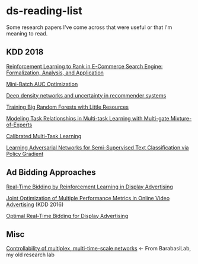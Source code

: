 # ds-reading-list
Some research papers I've come across that were useful or that I'm meaning to read.

## KDD 2018

[Reinforcement Learning to Rank in E-Commerce Search Engine: Formalization, Analysis, and Application](http://www.kdd.org/kdd2018/accepted-papers/view/reinforcement-learning-to-rank-in-e-commerce-search-engine-formalization-an)

[Mini-Batch AUC Optimization](https://docs.wixstatic.com/ugd/b6ac34_9f4bd4989c1f441aa8cced3264285da5.pdf)

[Deep density networks and uncertainty in recommender systems](https://docs.wixstatic.com/ugd/b6ac34_7010907bceb44809bc5349c24555f9c5.pdf)

[Training Big Random Forests with Little Resources](https://arxiv.org/pdf/1802.06394.pdf)

[Modeling Task Relationships in Multi-task Learning with Multi-gate Mixture-of-Experts](https://dl.acm.org/citation.cfm?id=3219819.3220007)

[Calibrated Multi-Task Learning](http://www.kdd.org/kdd2018/accepted-papers/view/calibrated-multi-task-learning)

[Learning Adversarial Networks for Semi-Supervised Text Classification via Policy Gradient](http://www.kdd.org/kdd2018/accepted-papers/view/learning-adversarial-networks-for-semi-supervised-text-classification-via-p)

## Ad Bidding Approaches

[Real-Time Bidding by Reinforcement Learning in Display Advertising](http://wnzhang.net/papers/rlb.pdf)

[Joint Optimization of Multiple Performance Metrics in Online Video Advertising](http://www.kdd.org/kdd2016/papers/files/adp0722-geyikA.pdf) (KDD 2016)

[Optimal Real-Time Bidding for Display Advertising](http://wnzhang.net/share/rtb-papers/optimal-rtb.pdf)

## Misc

[Controllability of multiplex, multi-time-scale networks](https://www.barabasilab.com/publications/controllability-of-multiplex-multi-time-scale-networks) <- From BarabasiLab, my old research lab
